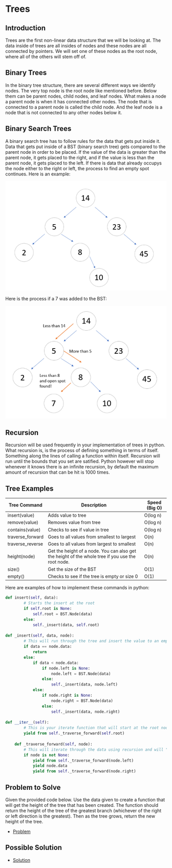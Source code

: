 # Trees
## Introduction
Trees are the first non-linear data structure that we will be looking at. The data inside of trees are all insides of nodes and these nodes are all connected by pointers. We will set one of these nodes as the root node, where all of the others will stem off of.
## Binary Trees
In the binary tree structure, there are several different ways we identify nodes. The very top node is the root node like mentioned before. Below them can be parent nodes, child nodes, and leaf nodes. What makes a node a parent node is when it has connected other nodes. The node that is connected to a parent node is called the child node. And the leaf node is a node that is not connected to any other nodes below it.
## Binary Search Trees
A binary search tree has to follow rules for the data that gets put inside it. Data that gets put inside of a BST (binary search tree) gets compared to the parent node in order to be placed. If the value of the data is greater than the parent node, it gets placed to the right, and if the value is less than the parent node, it gets placed to the left. If there is data that already occupys the node either to the right or left, the process to find an empty spot continues. 
Here is an example:

![BST Example](TreesPicture1.PNG)

Here is the process if a 7 was added to the BST:

![BST Example](TreesPicture2.PNG)
## Recursion
Recursion will be used frequently in your implementation of trees in python. What recursion is, is the process of defining something in terms of itself. Something along the lines of calling a function within itself. Recursion will run until the bounds that you set are satified. Python however will stop whenever it knows there is an infinite recursion, by default the maximum amount of recursion that can be hit is 1000 times.
## Tree Examples
Tree Command | Description | Speed (Big O)
------------- | ----------- | -------------- |
insert(value) | Adds value to tree | O(log n)
remove(value) | Removes value from tree | O(log n)
contains(value) | Checks to see if value in tree | O(log n)
traverse_forward | Goes to all values from smallest to largest | O(n)
traverse_reverse | Goes to all values from largest to smallest | O(n)
height(node) | Get the height of a node. You can also get the height of the whole tree if you use the root node. | O(n)
size() | Get the size of the BST | O(1)
empty() | Checks to see if the tree is empty or size 0 | O(1)

Here are examples of how to implement these commands in python:

```python
def insert(self, data):
        # Starts the insert at the root
        if self.root is None:
            self.root = BST.Node(data)
        else:
            self._insert(data, self.root)

def _insert(self, data, node):
        # This will run through the tree and insert the value to an empty node based on the rules of the tree data structure.
        if data == node.data:
            return
        else:
            if data < node.data:
                if node.left is None:
                    node.left = BST.Node(data)
                else:
                    self._insert(data, node.left)
            else:
                if node.right is None:
                    node.right = BST.Node(data)
                else:
                    self._insert(data, node.right)

def __iter__(self):
        # This is your iterate function that will start at the root node.
        yield from self._traverse_forward(self.root)
        
    def _traverse_forward(self, node):
        # This will iterate through the data using recursion and will "yield" the result from the smallest value to the greatest value. The yield function acts as a return but will not stop a loop. So it will return the value it is set to yield then continue through the loop.
        if node is not None:
            yield from self._traverse_forward(node.left)
            yield node.data
            yield from self._traverse_forward(node.right)
```
## Problem to Solve

Given the provided code below. Use the data given to create a function that will get the height of the tree that has been created. The function should return the height of the tree of the greatest branch (whichever of the right or left direction is the greatest). Then as the tree grows, return the new height of the tree.
- [Problem](3-problemTemplate3.py)
## Possible Solution
- [Solution](3-solution3.py)
